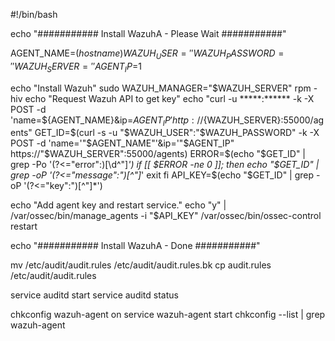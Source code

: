 #!/bin/bash

echo "########### Install WazuhA -  Please Wait  ###########"

AGENT_NAME=$(hostname)
WAZUH_USER=''
WAZUH_PASSWORD=''
WAZUH_SERVER=''
AGENT_IP=$1

echo "Install Wazuh"
sudo WAZUH_MANAGER="$WAZUH_SERVER" rpm -hiv 
echo "Request Wazuh API to get key"
echo "curl -u *****:****** -k -X POST -d 'name=${AGENT_NAME}&ip=${AGENT_IP}' http://${WAZUH_SERVER}:55000/agents"
GET_ID=$(curl -s -u "$WAZUH_USER":"$WAZUH_PASSWORD" -k -X POST -d 'name='"$AGENT_NAME"'&ip='"$AGENT_IP" https://"$WAZUH_SERVER":55000/agents)
ERROR=$(echo "$GET_ID" | grep -Po '(?<="error":)[\d^"]*')
if [[ $ERROR -ne 0 ]]; then
  echo "$GET_ID" | grep -oP '(?<="message":")[^"]*'
  exit
fi
API_KEY=$(echo "$GET_ID" | grep -oP '(?<="key":")[^"]*')

echo "Add agent key and restart service."
echo "y" | /var/ossec/bin/manage_agents -i "$API_KEY"
/var/ossec/bin/ossec-control restart

echo "########### Install WazuhA -  Done  ###########"

mv /etc/audit/audit.rules /etc/audit/audit.rules.bk
cp audit.rules 	/etc/audit/audit.rules

service auditd start
service auditd status

chkconfig wazuh-agent on
service wazuh-agent start
chkconfig --list | grep wazuh-agent


